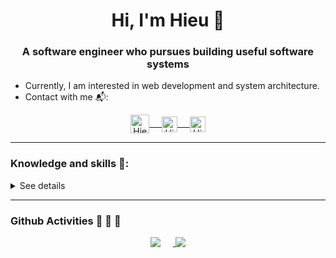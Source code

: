 <h1 align="center">Hi, I'm Hieu 👋</h1>
<h3 align="center">A software engineer who pursues building useful software systems</h3>

- Currently, I am interested in web development and system architecture.
- Contact with me :mailbox_with_mail::
<div align="center">
<a href="mailto:hieu.pt183535@gmail.com">
  <img align="center" alt="Hieu's Gmail" width="30px" src="https://upload.wikimedia.org/wikipedia/commons/thumb/7/7e/Gmail_icon_%282020%29.svg/1280px-Gmail_icon_%282020%29.svg.png" title="Hieu's Gmail"/>
  &nbsp;&nbsp;&nbsp;
</a>

<a href="https://www.facebook.com/me.pthieu">
  <img align="center" alt="Hieu's Facebook" width="25px" src="https://cdn.icon-icons.com/icons2/2108/PNG/512/facebook_icon_130940.png" title="Hieu's Facebook"/>
  &nbsp;&nbsp;&nbsp;
</a>

<a href="https://www.linkedin.com/in/pthieu2000/">
  <img align="center" alt="Hieu's Linkedin" width="25px" src="https://cdn3.iconfinder.com/data/icons/inficons/512/linkedin.png" alt="Hieu's Linkedin"/>
</a>

</div>



---
### Knowledge and skills 📖:

<details>
<summary> See details </summary>

- HTML, SASS/CSS, Javascript
- JQuery, React, Vuejs
- OOP, C#
- ASP.NET Core, Rest API
- MySQL, MariaDB
- Redis
- ...

</details>

---

### Github Activities :runner: :runner: :runner:

<div align="center">

<a href="https://github.com/HieuPham2000">
  <img align="top" src="https://github-readme-stats.vercel.app/api/top-langs/?username=HieuPham2000&langs_count=6&layout=donut" style="margin-right: 20px"/>
</a>

<a href="https://github.com/HieuPham2000">
  <img align="top" src="https://github-readme-stats.vercel.app/api?username=HieuPham2000" />
</a>

</div>

